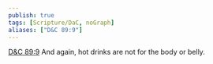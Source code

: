 ```yaml
---
publish: true
tags: [Scripture/DaC, noGraph]
aliases: ["D&C 89:9"]
---
```

[D&C 89:9](https://churchofjesuschrist.org/study/scriptures/dc-testament/dc/89?lang=eng&id=p9#p9) And again, hot drinks are not for the body or belly.
